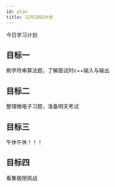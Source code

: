 ```yaml
---
id: plan
title: 12月20日计划
---
```


今日学习计划

## 目标一

刷字符串算法题，了解面试时c++输入与输出


## 目标二 

整理微电子习题，准备明天考试

## 目标三

午休午休！！！

## 目标四

看集极限挑战

